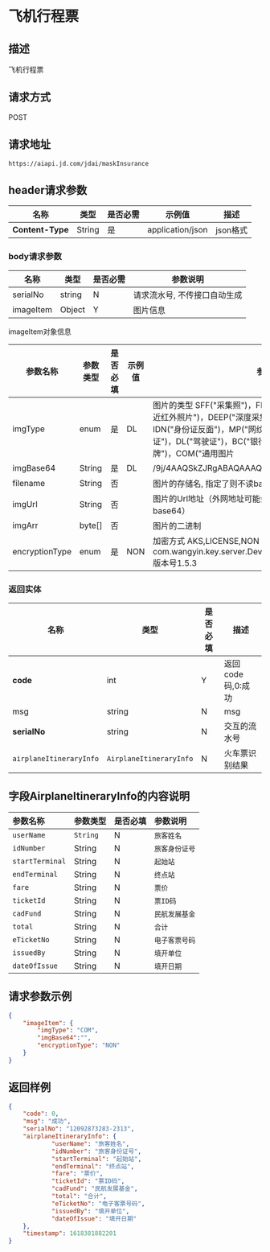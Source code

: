# 飞机行程票


## 描述
飞机行程票

## 请求方式

POST

## 请求地址

```apl
https://aiapi.jd.com/jdai/maskInsurance
```



## header请求参数

| 名称             | 类型   | 是否必需 | 示例值           | 描述     |
| ---------------- | ------ | -------- | ---------------- | -------- |
| **Content-Type** | String | 是       | application/json | json格式 |

### body请求参数

|名称|类型|是否必需|参数说明|
|---|---|---|---|
| serialNo | string | N      | 请求流水号, 不传接口自动生成                                 |
| imageItem | Object | Y | 图片信息 |

imageItem对象信息

| 参数名称       | 参数类型 | 是否必填 | 示例值 | 参数说明                                                     |
| -------------- | -------- | -------- | ------ | ------------------------------------------------------------ |
| imgType        | enum     | 是       | DL     | 图片的类型 SFF("采集照")，FF("全景采集照")，NIR("双目采集的近红外照片")，DEEP("深度采集的照片")，IDP("身份证正面")，IDN("身份证反面")，MP("网纹照")，AP("动作照")，VL("行驶证")，DL("驾驶证")，BC("银行卡")，BL("营业执照")，LP("车牌")，COM("通用图片 |
| imgBase64      | String   | 是       | DL     | /9j/4AAQSkZJRgABAQAAAQABAA...                                |
| filename       | String   | 否       |        | 图片的存储名, 指定了则不读base64                             |
| imgUrl         | String   | 否       |        | 图片的Url地址（外网地址可能会有socket连接超时问题，建议传base64） |
| imgArr         | byte[]   | 否       |        | 图片的二进制                                                 |
| encryptionType | enum     | 是       | NON    | 加密方式 AKS,LICENSE,NON AKS解密方式：com.wangyin.key.server.DeviceCryptoService#decryptEnvelop 版本号1.5.3 |

### 返回实体

|名称|类型| 是否必填 |描述|
|---|---|---|---|
|**code**|int|Y| 返回code码,0:成功  |
|msg|string| N | msg                |
|**serialNo**|string|N| 交互的流水号 |
| `airplaneItineraryInfo` | `AirplaneItineraryInfo` | N        | 火车票识别结果    |

## 字段AirplaneItineraryInfo的内容说明

| 参数名称        | 参数类型 | 是否必填 | 参数说明       |
| :-------------- | :------- | :------- | :------------- |
| `userName`      | `String` | N        | `旅客姓名`     |
| `idNumber`      | String   | N        | `旅客身份证号` |
| `startTerminal` | String   | N        | `起始站`       |
| `endTerminal`   | String   | N        | `终点站`       |
| `fare`          | String   | N        | `票价`         |
| `ticketId`      | String   | N        | `票ID码`       |
| `cadFund`       | String   | N        | `民航发展基金` |
| `total`         | String   | N        | `合计`         |
| `eTicketNo`     | String   | N        | `电子客票号码` |
| `issuedBy`      | String   | N        | `填开单位`     |
| `dateOfIssue`   | String   | N        | `填开日期`     |


## 请求参数示例
```json
{
	"imageItem": {
		"imgType": "COM",
		"imgBase64":"",
		"encryptionType": "NON"
	}
}
```

## 返回样例

```json
{
    "code": 0,
    "msg": "成功",
    "serialNo": "12092873283-2313",
    "airplaneItineraryInfo": {         
            "userName": "旅客姓名",
		    "idNumber": "旅客身份证号",
 		    "startTerminal": "起始站", 
 		    "endTerminal": "终点站", 
 		    "fare": "票价", 
 		    "ticketId": "票ID码", 
 		    "cadFund": "民航发展基金", 
 		    "total": "合计", 
 		    "eTicketNo": "电子客票号码", 
 		    "issuedBy": "填开单位",
  		    "dateOfIssue": "填开日期"
    },
    "timestamp": 1618381882201
}
```

